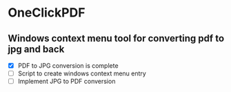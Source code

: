 # OneClickPDF
## Windows context menu tool for converting pdf to jpg and back

- [x] PDF to JPG conversion is complete
- [ ] Script to create windows context menu entry
- [ ] Implement JPG to PDF conversion
